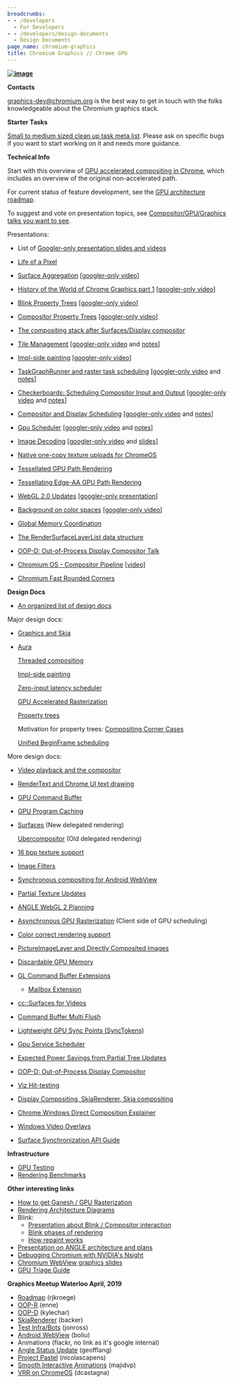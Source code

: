 ```yaml
---
breadcrumbs:
- - /developers
  - For Developers
- - /developers/design-documents
  - Design Documents
page_name: chromium-graphics
title: Chromium Graphics // Chrome GPU
---
```


**[<img alt="image"
src="/developers/design-documents/chromium-graphics/graphics.png">](/developers/design-documents/chromium-graphics/graphics.png)**

**Contacts**

[graphics-dev@chromium.org](https://groups.google.com/a/chromium.org/forum/#!forum/graphics-dev)
is the best way to get in touch with the folks knowledgeable about the Chromium
graphics stack.

**Starter Tasks**

[Small to medium sized clean up task meta
list](https://bugs.chromium.org/p/chromium/issues/detail). Please ask on
specific bugs if you want to start working on it and needs more guidance.

**Technical Info**

Start with this overview of [GPU accelerated compositing in
Chrome](/developers/design-documents/gpu-accelerated-compositing-in-chrome),
which includes an overview of the original non-accelerated path.

For current status of feature development, see the [GPU architecture
roadmap](/developers/design-documents/gpu-accelerated-compositing-in-chrome/gpu-architecture-roadmap).

To suggest and vote on presentation topics, see [Compositor/GPU/Graphics talks
you want to
see](https://docs.google.com/spreadsheets/d/1IUl8IumXjBvxZVcd-K84uEvMcE71hJSWkHhMn0Lshr4/edit).

Presentations:

*   List of [Googler-only presentation slides and
            videos](http://go/gpu-tech-talk-schedule)

*   [Life of a Pixel](http://bit.ly/chromium-loap)
*   [Surface
            Aggregation](https://docs.google.com/presentation/d/14FlKgkh0-4VvM5vLeCV8OTA7YoBasWlwKIJyNnUJltM)
            \[[googler-only
            video](https://drive.google.com/file/d/0BwPS_JpKyELWTURjMS13dUJxR1k/view)\]
*   [History of the World of Chrome Graphics part
            1](https://docs.google.com/presentation/d/1dCfAxJYIgYlnC49SH3hIeyQVIlkbPPb9QRsKfp-6P0g/edit)
            \[[googler-only
            video](https://drive.google.com/file/d/0BwPS_JpKyELWUUhvUHctT1QzNDA/view)\]
*   [Blink Property
            Trees](https://docs.google.com/presentation/d/1ak7YVrJITGXxqQ7tyRbwOuXB1dsLJlfpgC4wP7lykeo)
            \[[googler-only
            video](https://drive.google.com/file/d/0BwPS_JpKyELWUE1lRWxPXzQtdE0/view)\]
*   [Compositor Property
            Trees](https://docs.google.com/presentation/d/1V7gCqKR-edNdRDv0bDnJa_uEs6iARAU2h5WhgxHyejQ)
            \[[googler-only
            video](https://drive.google.com/file/d/0BwPS_JpKyELWTTJ5aWNfenhPQ0k/view)\]
*   [The compositing stack after Surfaces/Display
            compositor](https://docs.google.com/presentation/d/1ou3qdnFhKdjR6gKZgDwx3YHDwVUF7y8eoqM3rhErMMQ/edit#slide=id.p)
*   [Tile
            Management](https://docs.google.com/presentation/d/1gBYqSX92dMHa_UFek3F0D0g4-dt8xvRq0hIifC2IS7Y/edit#slide=id.p)
            \[[googler-only
            video](https://drive.google.com/a/google.com/file/d/0B5eS4VhPbSBzUmZ2UVNZTm1wZmM/view)
            and
            [notes](https://docs.google.com/document/d/16vWNxkI54E3swcq1IQvDR-LsPLXfhtlNh6Rbkbro2fI/edit#heading=h.57tap1txoipr)\]
*   [Impl-side
            painting](https://docs.google.com/a/chromium.org/presentation/d/1nPEC4YRz-V1m_TsGB0pK3mZMRMVvHD1JXsHGr8I3Hvc)
            \[[googler-only video](http://go/implside-painting-talk-video)\]
*   [TaskGraphRunner and raster task
            scheduling](https://docs.google.com/presentation/d/1dsPwTzJKaLPfd1wMwRkXz--5PqCa43n5L2_EhJ-Qb-g/edit#slide=id.g4dfba32bf_097)
            \[[googler-only
            video](https://drive.google.com/a/google.com/file/d/0BwPS_JpKyELWYXBVUDNfa2VLa3c/view)
            and
            [notes](https://docs.google.com/document/d/16vWNxkI54E3swcq1IQvDR-LsPLXfhtlNh6Rbkbro2fI/edit#heading=h.e1xk0xwayrkn)\]
*   [Checkerboards: Scheduling Compositor Input and
            Output](https://docs.google.com/presentation/u/2/d/1IaMfmCDspmpQwA1IGF6MP6XjuXwb2daxopAUwvgDOxM/edit#slide=id.p)
            \[[googler-only
            video](https://drive.google.com/a/google.com/file/d/0BwPS_JpKyELWQzlIckRsTFRHRDg/view)
            and
            [notes](https://docs.google.com/document/d/16vWNxkI54E3swcq1IQvDR-LsPLXfhtlNh6Rbkbro2fI/edit#heading=h.wjy9kg2zq8rl)\]
*   [Compositor and Display
            Scheduling](https://docs.google.com/presentation/d/1FpTy5DpIGKt8r2t785y6yrHETkg8v7JfJ26zUxaNDUg/edit)
            \[[googler-only
            video](https://drive.google.com/a/google.com/file/d/0B_got0batQ0TUDJsUFRPeWVOcEk/view)
            and
            [notes](https://docs.google.com/document/d/16vWNxkI54E3swcq1IQvDR-LsPLXfhtlNh6Rbkbro2fI/edit#heading=h.klitp6r86anv)\]
*   [Gpu
            Scheduler](https://docs.google.com/a/chromium.org/presentation/d/1QPUu0Nb2_nANLE8VApdMzzrifA6iG_BDG9Cd2L4BFV8/edit)
            \[[googler-only
            video](https://drive.google.com/a/google.com/file/d/0BwPS_JpKyELWb0k0NmNURU1uclk/view)
            and
            [notes](https://docs.google.com/document/d/16vWNxkI54E3swcq1IQvDR-LsPLXfhtlNh6Rbkbro2fI/edit#heading=h.lnpsv7tfpoew)\]
*   [Image
            Decoding](https://docs.google.com/document/d/13UsG1IVEIqRg5yaQ9ZmF7dXQprI6KCrSy82CK7Xwfkw/edit)
            \[[googler-only
            video](https://drive.google.com/a/google.com/file/d/0BwPS_JpKyELWMEdQdlE2M29JUm8/view)
            and
            [slides](https://docs.google.com/presentation/d/1qLgH323yzj5yb9S7mJVmTxXtzsLyYjwgyeuJrgfLDgw/edit#slide=id.p)\]
*   [Native one-copy texture uploads for
            ChromeOS](https://01.org/blogs/2016/native-one-copy-texture-uploads-for-chrome-OS)
*   [Tessellated GPU Path
            Rendering](https://docs.google.com/presentation/d/1tyroXtcGwOvU1LPFxVU-vtBiDkLTcxZ62v2S9wqZ77w/edit#slide=id.p)
*   [Tessellating Edge-AA GPU Path
            Rendering](https://docs.google.com/presentation/d/1DpM5QS6kCkIqQN034Zz6oFm201Gd2wvq6Z30QfWNhcA/edit)
*   [WebGL 2.0
            Updates](https://www.khronos.org/webgl/wiki/Presentations#September_2016_WebGL_Meetups)
            \[[googler-only
            presentation](https://docs.google.com/a/google.com/presentation/d/1_V_vDLTTpx7XX7_P2J-Nehy-adhdRJItiN-4Pm9QGHQ/edit)\]
*   [Background on color
            spaces](https://docs.google.com/presentation/d/1c4zjeWDEpHG36gCPZmXjCH7Rlp5_N9p1qyHRIe0AALY/edit)
            \[[googler-only
            video](https://drive.google.com/file/d/0B6kh5pYRi1dKWGMtaFU2MkZIVjQ/view)\]
*   [Global Memory
            Coordination](https://docs.google.com/presentation/d/1H2TN3DMRBlOWrpMqqkWlYeKuc7ecGH4-3tr4zqH5LdQ/edit)
*   [The RenderSurfaceLayerList data
            structure](https://docs.google.com/a/chromium.org/presentation/d/11f3A8cdfSSKmYazetxy9ochHuHqsmSEk3RW3DTYBDIc)
*   [OOP-D: Out-of-Process Display Compositor
            Talk](https://docs.google.com/presentation/d/1PfaIDZ5oJTEuAEJR8aj-B9QC-r1Pht_jQXwjifM1jQI/edit)
*   [Chromium OS - Compositor
            Pipeline](https://docs.google.com/presentation/d/1MZ0QtHPwxc5yBdfLmsPMgqIhNel5_Uyki-Mem2usW9s/edit#slide=id.g1e31a87b8b_2_285)
            \[[video](https://drive.google.com/file/d/1TVxTBRzXG58268shmCcoeU4gTaQPxFJK/view)\]
*   [Chromium Fast Rounded
            Corners](https://docs.google.com/presentation/d/1Lhrm-1Rg97hQK3dQh_GS6DdhSyC1bZRcLmsj61HW-cA/edit#slide=id.g1e31a87b8b_2_285)

**Design Docs**

*   [An organized list of design
            docs](https://github.com/ds-hwang/wiki/wiki/Chromium-docs)

Major design docs:

*   [Graphics and Skia](/developers/design-documents/graphics-and-skia)
*   [Aura](/developers/design-documents/aura-desktop-window-manager)

    [Threaded
    compositing](/developers/design-documents/compositor-thread-architecture)

    [Impl-side
    painting](http://www.chromium.org/developers/design-documents/impl-side-painting)

    [Zero-input latency
    scheduler](https://docs.google.com/a/chromium.org/document/d/1LUFA8MDpJcDHE0_L2EHvrcwqOMJhzl5dqb0AlBSqHOY/edit)

    [GPU Accelerated
    Rasterization](https://docs.google.com/a/chromium.org/document/d/1Vi1WNJmAneu1IrVygX7Zd1fV7S_2wzWuGTcgGmZVRyE/edit#heading=h.7g13ueq2lwwd)

    [Property
    trees](https://docs.google.com/document/d/1VWjdq8hCJlNbak5ZyAsnLh-0--Hl_wht0xyuagODl8A/edit#heading=h.tf9gh6ldf3qj)

    Motivation for property trees: [Compositing Corner
    Cases](https://docs.google.com/document/d/1hajeBrjGuVG8EtDwyiQnV36oP_1mC8DO8N_7e61MiiE/edit#)

    [Unified BeginFrame
    scheduling](https://docs.google.com/document/d/13xtO-_NSSnNZRRS1Xq3xGNKZawKc8HQxOid5boBUyX8/edit#)

More design docs:

*   [Video playback and the
            compositor](/developers/design-documents/video-playback-and-compositor)
*   [RenderText and Chrome UI text
            drawing](/developers/design-documents/rendertext)
*   [GPU Command
            Buffer](/developers/design-documents/gpu-command-buffer)
*   [GPU Program
            Caching](https://docs.google.com/a/chromium.org/document/d/1Vceem-nF4TCICoeGSh7OMXxfGuJEJYblGXRgN9V9hcE/edit)
*   [Surfaces](/developers/design-documents/chromium-graphics/surfaces)
            (New delegated rendering)

    [Ubercompositor](https://docs.google.com/a/chromium.org/document/d/1ziMZtS5Hf8azogi2VjSE6XPaMwivZSyXAIIp0GgInNA/edit)
    (Old delegated rendering)

*   [16 bpp texture
            support](https://docs.google.com/a/chromium.org/document/d/1TebAdNKbTUIe3-46RaEggT2dwGIdphOjyjm5AIGdhNw/edit)
*   [Image Filters](/developers/design-documents/image-filters)
*   [Synchronous compositing for Android
            WebView](https://docs.google.com/a/chromium.org/document/d/1jw9Xyuovw32NR73u6uQEVk7-fxNtpS7QWAoDMJhF5W8/edit)
*   [Partial Texture
            Updates](https://docs.google.com/a/chromium.org/document/d/1yvSVVgJ8bFyWjXGHpb8wDNtGdx8W5co7W0gbzjdFRj0)
*   [ANGLE WebGL 2
            Planning](https://docs.google.com/document/d/1MkJxb1bB9_WNeCViVZ4bf4opCH_NhqFn049xGq6lf4Q/edit)
*   [Asynchronous GPU
            Rasterization](https://docs.google.com/a/chromium.org/document/d/1MAUJrOGMuD56hV4JhKp5bTgDv3d9rXRbAftviF8ZmWE/edit)
            (Client side of GPU scheduling)
*   [Color correct rendering
            support](https://docs.google.com/document/d/1BMyXXTmiAragmt5ukVBIIOLDthd7JcJBgGMt-PwuTHY/edit#)
*   [PictureImageLayer and Directly Composited
            Images](https://docs.google.com/document/d/1sMGAkWhhZT8AfXCAfv4RjT1QxQnkpYKNFW6VXHB7kKk/edit#)
*   [Discardable GPU
            Memory](https://docs.google.com/document/d/1LoNv02sntMa7PPK-TZTuMgc3UuWFqKpOdEqtFvcm_QE/edit)
*   [GL Command Buffer
            Extensions](https://chromium.googlesource.com/chromium/src/gpu/+/master/GLES2/extensions/CHROMIUM)
    *   [Mailbox
                Extension](https://chromium.googlesource.com/chromium/src/gpu/+/master/GLES2/extensions/CHROMIUM/CHROMIUM_texture_mailbox.txt)
*   [cc::Surfaces for
            Videos](https://docs.google.com/document/d/1tIWUfys0fH2L7h1uH8r53uIrjQg1Ee15ttTMlE0X2Ow/edit#)
*   [Command Buffer Multi
            Flush](https://docs.google.com/document/d/1mvX3VGIrlWtIP8ZBJdzPp9Nf-7TfnrN-cyPy6angVU4/edit)
*   [Lightweight GPU Sync Points
            (SyncTokens)](https://docs.google.com/document/d/1XwBYFuTcINI84ShNvqifkPREs3sw5NdaKzKqDDxyeHk/edit)
*   [Gpu Service
            Scheduler](https://docs.google.com/document/d/1AdgzXmJuTNM2g4dWfHwhlFhs5KVe733_6aRXqIhX43w/edit#heading=h.o5mpe5uzxfv0)
*   [Expected Power Savings from Partial Tree
            Updates](https://drive.google.com/file/d/1KyGuiUm5jm50zsAKmaxAHcFclfbOhHVd/view)
*   [OOP-D: Out-of-Process Display
            Compositor](https://docs.google.com/document/d/1tFdX9StXn9do31hddfLuZd0KJ_dBFgtYmxgvGKxd0rY/edit)
*   [Viz
            Hit-testing](https://docs.google.com/document/d/1iSZSHdZvV6fx8ee-9SidgIlAUAkxFQBNfjRc8I3PJuQ/edit)
*   [Display Compositing, SkiaRenderer, Skia
            compositing](https://docs.google.com/document/d/1-9zS9c_mJYluu_aX1FvKZuz63FG6R6lWybqJL16ndCo/edit)
*   [Chrome Windows Direct Composition
            Explainer](https://docs.google.com/document/d/1WpdM9VWd-c13IbxJF6eoY7dGaaguTsMXawANWoc36WE/edit)
*   [Windows Video
            Overlays](https://docs.google.com/document/d/1hmjMKb1DU9ZD2_NzPfFQYGFS1Urc4dqr_mdGdQxPT-M/edit)
*   [Surface Synchronization API
            Guide](https://docs.google.com/document/d/1-54c3c9nZYKxPgKI_ALrpZrwDsXV5VVC2FHlgMh_TOY/edit)

**Infrastructure**

*   [GPU
            Testing](http://www.chromium.org/developers/testing/gpu-testing)
*   [Rendering
            Benchmarks](/developers/design-documents/rendering-benchmarks)

**Other interesting links**

*   [How to get Ganesh / GPU
            Rasterization](/developers/design-documents/chromium-graphics/how-to-get-gpu-rasterization)
*   [Rendering Architecture
            Diagrams](/developers/design-documents/rendering-architecture-diagrams)
*   Blink:
    *   [Presentation about Blink / Compositor
                interaction](https://docs.google.com/a/chromium.org/presentation/d/1dDE5u76ZBIKmsqkWi2apx3BqV8HOcNf4xxBdyNywZR8/edit#slide=id.p)
    *   [Blink phases of
                rendering](https://docs.google.com/a/chromium.org/document/d/1jxbw-g65ox8BVtPUZajcTvzqNcm5fFnxdi4wbKq-QlY/edit#heading=h.rxj0p5cgef9y)
    *   [How repaint
                works](https://docs.google.com/a/chromium.org/document/d/1jxbw-g65ox8BVtPUZajcTvzqNcm5fFnxdi4wbKq-QlY/edit#heading=h.rxj0p5cgef9y)
*   [Presentation on ANGLE architecture and
            plans](https://docs.google.com/presentation/d/1CucIsdGVDmdTWRUbg68IxLE5jXwCb2y1E9YVhQo0thg/pub)
*   [Debugging Chromium with NVIDIA's
            Nsight](/developers/design-documents/chromium-graphics/debugging-with-nsight)
*   [Chromium WebView graphics
            slides](https://docs.google.com/a/chromium.org/presentation/d/1pYAGn2AYJ7neFDlDZ9DmLHpwMIskzMUXjFXYR7yfUko/edit)
*   [GPU Triage
            Guide](https://docs.google.com/document/d/1Sr1rUl2a5_RBCkLtxfx4qE-xUIJfYraISdSz_I6Ft38/edit#heading=h.vo10gbuchnj4)

**Graphics Meetup Waterloo April, 2019**

*   [Roadmap](https://chromium.github.io/mus-preso/gpumeetup19/slides.html)
            (rjkroege)
*   [OOP-R](https://docs.google.com/presentation/d/1eOjb7CIbXAj3AXGjgWC_RnEY-qUe5ZMc8jfFXE-WPoE/edit)
            (enne)
*   [OOP-D](https://docs.google.com/presentation/d/1y2KWsTyrVxQ-WcVAKHywxwJGcABxotFqRQ4eTYlXomM/edit)
            (kylechar)
*   [SkiaRenderer](https://docs.google.com/presentation/d/1r-pzeK26Ib5TE7qQbXUjLLsJbitF2Co-j_8sG06Wlr0/edit)
            (backer)
*   [Test
            Infra/Bots](https://docs.google.com/presentation/d/1_BEinU9Jp-L4YGS_FsCTwV7vLLHRO1gW4AmNAtdsN4Q/edit)
            (jonross)
*   [Android
            WebView](https://docs.google.com/presentation/d/1KpNg6AB1Ll8_A8dJCcjxc9pa_vmBLKhKnazJrdO5P7s/edit)
            (boliu)
*   Animations (flackr, no link as it's google internal)
*   [Angle Status
            Update](https://docs.google.com/presentation/d/1KabL_0D-pVE5Oe2iGzCxxQhNC7-CPdR57EZ72jIItwI/edit)
            (geofflang)
*   [Project
            Pastel](https://docs.google.com/presentation/d/1b22BAbf59juu6RBlJ7XqWFGV3Tj1Q_DftrU6MECDU28/edit)
            (nicolascapens)
*   [Smooth Interactive
            Animations](https://docs.google.com/presentation/d/14Rfeg7j14zkfWzXT3erLIIOgolx_M6VuqP5NXlLwBCA/edit)
            (majidvp)
*   [VRR on
            ChromeOS](https://docs.google.com/presentation/d/1RSjR4iYZihfV26uxuprpoq84Dy7-PoJNjquDdUAvdhc/edit)
            (dcastagna)